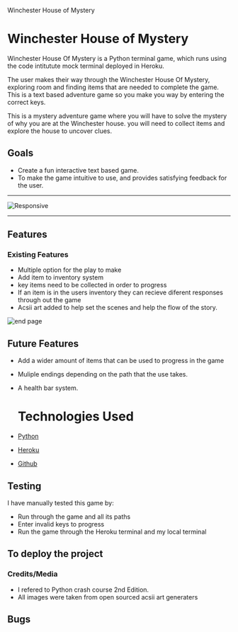 Winchester House of Mystery


# Winchester House of Mystery

Winchester House Of Mystery is a Python terminal game, which runs using the code intitutute mock terminal
deployed in Heroku.

The user makes their way through the Winchester House Of Mystery, exploring room and finding items that are needed to complete
the game. This is a text based adventure game so you make you way by entering the correct keys.

This is a mystery adventure game where you will have to solve the mystery of why you are at the Winchester house. you will need to
collect items and explore the house to uncover clues.



## Goals

* Create a fun interactive text based game.
* To make the game intuitive to use, and provides satisfying feedback for the user.






------
![Responsive](/readMe-images/responsive.png)



------

## Features

### Existing Features

* Multiple option for the play to make
* Add item to inventory system
* key items need to be collected in order to progress
* If an item is in the users inventory they can recieve diferent responses through out the game
* Acsii art added to help set the scenes and help the flow of the story.


 
![end page](/readMe-images/endpage.png)




## Future Features
* Add a wider amount of items that can be used to progress in the game
* Muliple endings depending on the path that the use takes.
* A health bar system.




  # Technologies Used
* [Python](https://www.python.org/) 
* [Heroku](https://www.w3.org/Style/CSS/Overview.en.html) 
* [Github](https://github.com/) 


## Testing

I have manually tested this game by:

* Run through the game and all its paths
* Enter invalid keys to progress
* Run the game through the Heroku terminal and my local terminal



## To deploy the project






### Credits/Media



  * I refered to Python crash course 2nd Edition.
  * All images were taken from open sourced acsii art generaters





## Bugs


